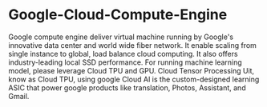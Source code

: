 # Google-Cloud-Compute-Engine


  Google compute engine deliver virtual machine running by Google's innovative data center and world wide fiber network. It enable scaling from single instance to global, load balance cloud computing. It also offers industry-leading local SSD performance. For running machine learning model, please leverage Cloud TPU and GPU. Cloud Tensor Processing Uit, know as Cloud TPU, using google Cloud AI is the custom-designed learning ASIC that power google products like translation, Photos, Assistant, and Gmail. 


